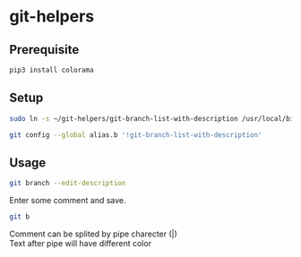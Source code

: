 git-helpers
===========

Prerequisite
------------

```bash
pip3 install colorama
```

Setup
-----

```bash
sudo ln -s ~/git-helpers/git-branch-list-with-description /usr/local/bin/
```

```bash
git config --global alias.b '!git-branch-list-with-description'
```

Usage
-----

```bash
git branch --edit-description
```

Enter some comment and save.

```bash
git b
```

Comment can be splited by pipe charecter (|)  
Text after pipe will have different color  
